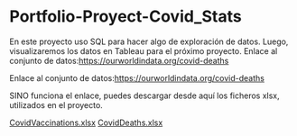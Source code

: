 # Portfolio-Proyect-Covid_Stats
En este proyecto uso SQL para hacer algo de exploración de datos. Luego, visualizaremos los datos en Tableau para el próximo proyecto.  Enlace al conjunto de datos:https://ourworldindata.org/covid-deaths

Enlace al conjunto de datos:https://ourworldindata.org/covid-deaths

SINO funciona el enlace, puedes descargar desde aquí los ficheros xlsx, utilizados en el proyecto.

[CovidVaccinations.xlsx](https://github.com/Yosef-Meziani/Portfolio-Proyect-Covid_Stats/files/8936793/CovidVaccinations.xlsx)
[CovidDeaths.xlsx](https://github.com/Yosef-Meziani/Portfolio-Proyect-Covid_Stats/files/8936795/CovidDeaths.xlsx)
